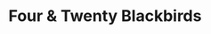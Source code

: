 ---
title: "Four & Twenty Blackbirds"
url: /manhattan/four-and-twenty-blackbirds/
shop: variety store
---